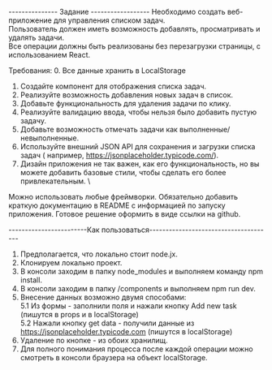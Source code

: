 
--------------- Задание ------------------
Необходимо создать веб-приложение для управления списком задач. \
Пользователь должен иметь возможность добавлять, просматривать и удалять задачи. \
Все операции должны быть реализованы без перезагрузки страницы, с использованием React.

Требования:
 0. Все данные хранить в LocalStorage 
 1. Создайте компонент для отображения списка задач. 
 2. Реализуйте возможность добавления новых задач в список. 
 3. Добавьте функциональность для удаления задачи по клику. 
 4. Реализуйте валидацию ввода, чтобы нельзя было добавить пустую задачу. 
 5. Добавьте возможность отмечать задачи как выполненные/невыполненные. 
 6. Используйте внешний JSON API для сохранения и загрузки списка задач ( 
    например, https://jsonplaceholder.typicode.com/). 
 7. Дизайн приложения не так важен, как его функциональность, 
    но вы можете добавить базовые стили, чтобы сделать его более привлекательным. \

Можно использовать любые фреймворки. 
Обязательно добавить краткую документацию в README с информацией по запуску приложения.
Готовое решение оформить в виде ссылки на github.


------------------------Как пользоваться--------------------------------------
1. Предполагается, что локально стоит node.jx. 
2. Клонируем локально проект. 
3. В консоли заходим в папку node_modules и выполняем команду npm install. 
4. В консоли заходим в папку /components и выполняем npm run dev. 
5. Внесение данных возможно двумя способами: \
   5.1 Из формы - заполнили поля и нажали кнопку Add new task (пишутся в props и в localStorage) \
   5.2 Нажали кнопку get data - получили данные из https://jsonplaceholder.typicode.com (пишутся в localStorage) 
6. Удаление по кнопке - из обоих хранилищ. 
7. Для полного понимания процесса после каждой операции можно смотреть в консоли браузера на 
   объект localStorage.



